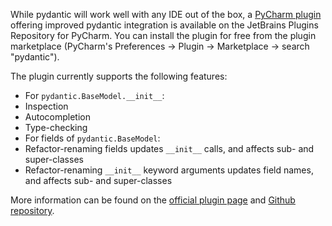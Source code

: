 While pydantic will work well with any IDE out of the box, a [PyCharm plugin](https://plugins.jetbrains.com/plugin/12861-pydantic) offering improved pydantic integration is available on the JetBrains Plugins Repository for PyCharm. You can install the plugin for free from the plugin marketplace (PyCharm's Preferences -> Plugin -> Marketplace -> search "pydantic").

The plugin currently supports the following features:

- For `pydantic.BaseModel.__init__`:
- Inspection
- Autocompletion
- Type-checking
- For fields of `pydantic.BaseModel`:
- Refactor-renaming fields updates `__init__` calls, and affects sub- and super-classes
- Refactor-renaming `__init__` keyword arguments updates field names, and affects sub- and super-classes

More information can be found on the [official plugin page](https://plugins.jetbrains.com/plugin/12861-pydantic) and [Github repository](https://github.com/koxudaxi/pydantic-pycharm-plugin).

